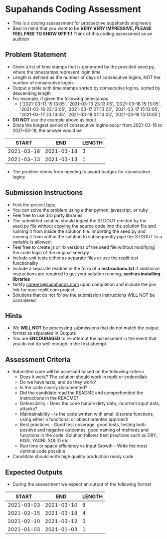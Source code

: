 # Supahands Coding Assessment
* This is a coding asssessment for prospective supahands engineers
* Bear in mind that you want to be **VERY VERY IMPRESSIVE, PLEASE FEEL FREE TO SHOW OFF!!!!** Think of this coding assessment as an audition


## Problem Statement
* Given a list of time stamps that is generated by the provided seed.py, where the timestamps represent login time
* Length is defined as the number of days of consecutive logins, NOT the number of consecutive logins
* Output a table with time stamps sorted by consecutive logins, sorted by descending length
* For example, if given the following timestamps 
  * ['2021-03-13 15:13:05', '2021-03-13 23:13:05', '2021-03-16 15:13:05', '2021-03-16 23:13:05', '2021-03-17 07:13:05', '2021-03-17 15:13:05', '2021-03-17 23:13:05', '2021-03-18 07:13:05', '2021-03-18 15:13:05']
* **DO NOT** use the example above as input
* Since the longest period of consecutive logins occur from 2021-03-16 to 2021-03-18, the answer would be

| START      | END        | LENGTH |
|------------|------------|--------|
| 2021-03-16 | 2021-03-18 |      3 |
| 2021-03-13 | 2021-03-13 |      1 |


* The problem stems from needing to award badges for consecutive logins

## Submission Instructions
* Fork the project [here](https://replit.com/@Kaizenx/software-engineering-test-redux)
* You can solve the problem using either python, javascript, or ruby
* Feel free to use 3rd party libraries
* The submitted solution should ingest the STDOUT emitted by the seed.py file without copying the source code into the solution file and running it from inside the solution file. Importing the seed.py and running it from within the solution to subsequently pipe the STDOUT to a variable is allowed.
* Feel free to create js or rb versions of the seed file without modifying the code logic of the original seed.py
* Include unit tests either as separate files or use the replit test functionality
* Include a separate readme in the form of a **instructions.txt** if additional instructions are required to get your solution running, **such as installing libraries**
* Notify [careers@supahands.com](mailto:careers@supahands.com) upon completion and include the join link for your replit.com project
* Solutions that do not follow the submission instructions WILL NOT be considered

## Hints
* We **WILL NOT** be processing submissions that do not match the output format as stipulated in Outputs
* You are **ENCOURAGED** to re-attempt the assessment in the event that you do not do well enough in the first attempt

## Assessment Criteria
* Submitted code will be assessed based on the following criteria
  * Does it work? The solution should work in replit or codecollab
  * Do we have tests, and do they work?
  * Is the code clearly documented?
  * Did the candidate read the README and comprehended the instructions in the README?
  * Defensibility - Does the code handle dirty data, incorrect input data, attacks?
  * Maintainability - Is the code written with small discrete functions, using either a functional or object oriented approach
  * Best practices - Good test coverage, good tests, testing both positive and negative outcomes, good naming of methods and functions in the code. Solution follows best practices such as DRY, KISS, YAGNI, SOLID etc.
  * Run time or space efficiency vs Input Growth - Write the most optimal code possible
* Candidate should write high quality production ready code


## Expected Outputs
* During the assessment we expect an output of the following format

| START      | END        | LENGTH |
|------------|------------|--------|
| 2021-03-03 | 2021-03-10 |      8 |
| 2021-02-15 | 2021-03-18 |      4 |
| 2021-02-10 | 2021-03-12 |      3 |
| 2021-01-03 | 2021-01-03 |      1 |